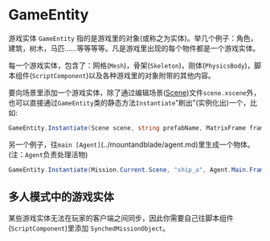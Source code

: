 # GameEntity

游戏实体 `GameEntity` 指的是游戏里的对象\(或称之为实体\)。举几个例子：角色，建筑，树木，马匹……等等等等。凡是游戏里出现的每个物件都是一个游戏实体。

每一个游戏实体，包含了：网格\(`Mesh`\)，骨架\(`Skeleton`\)，刚体\(`PhysicsBody`\)，脚本组件\(`ScriptComponent`\)以及各种游戏里的对象附带的其他内容。

要向场景里添加一个游戏实体，除了通过编辑场景\([Scene](../../_xmldocs/scene.md)\)文件`scene.xscene`外，也可以直接通过`GameEntity`类的静态方法`Instantiate`“刷出”\(实例化出\)一个，比如:

```csharp
GameEntity.Instantiate(Scene scene, string prefabName, MatrixFrame frame)
```

另一个例子，往`main [Agent]`(../mountandblade/agent.md)里生成一个物体。\(注：`Agent`负责处理活物\)

```csharp
GameEntity.Instantiate(Mission.Current.Scene, "ship_a", Agent.Main.Frame)
```

## 多人模式中的游戏实体

某些游戏实体无法在玩家的客户端之间同步，因此你需要自己往脚本组件\(`ScriptComponent`\)里添加 `SynchedMissionObject`。

